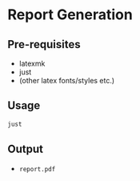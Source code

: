 # Report Generation

## Pre-requisites

- latexmk
- just
- (other latex fonts/styles etc.)

## Usage

```bash
just
```

## Output

- `report.pdf`
